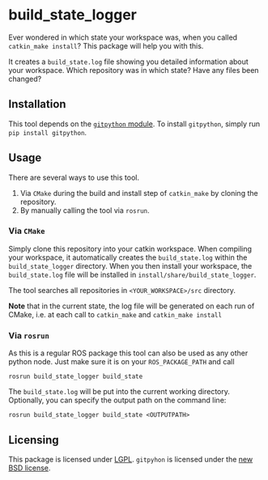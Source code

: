 build_state_logger
=========
Ever wondered in which state your workspace was, when you called `catkin_make install`?
This package will help you with this.

It creates a `build_state.log` file showing you detailed information about your workspace.
Which repository was in which state?
Have any files been changed?

Installation
------------
This tool depends on the [`gitpython` module](https://gitpython.readthedocs.io).
To install `gitpython`, simply run `pip install gitpython`.

Usage
------
There are several ways to use this tool.

1. Via `CMake` during the build and install step of `catkin_make` by cloning the repository.
1. By manually calling the tool via `rosrun`.

### Via `CMake`
Simply clone this repository into your catkin workspace.
When compiling your workspace, it automatically creates the `build_state.log` within the `build_state_logger` directory.
When you then install your workspace, the `build_state.log` file will be installed in `install/share/build_state_logger`.

The tool searches all repositories in `<YOUR_WORKSPACE>/src` directory.

**Note** that in the current state, the log file will be generated on each run of CMake, i.e. at each call to
`catkin_make` and `catkin_make install`

### Via `rosrun`
As this is a regular ROS package this tool can also be used as any other python node.
Just make sure it is on your `ROS_PACKAGE_PATH` and call

`rosrun build_state_logger build_state`

The `build_state.log` will be put into the current working directory.
Optionally, you can specify the output path on the command line:

`rosrun build_state_logger build_state <OUTPUTPATH>`

Licensing
---------
This package is licensed under [LGPL](https://www.gnu.org/licenses/licenses.en.html#LGPL).
`gitpyhon` is licensed under the [new BSD license](https://github.com/gitpython-developers/GitPython/blob/master/LICENSE).
